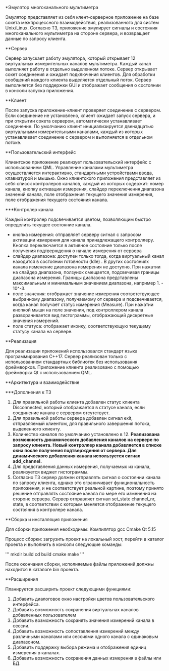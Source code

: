 *Эмулятор многоканального мультиметра

Эмулятор представляет из себя клент-серверное приложение на базе сокета межпроцессного взаимодействия, реализованного для систем Unix/Linux.
Согласно ТЗ, приложение эмулирует сигналы и состояния многоканального мультиметра на стороне сервера, и возвращает данные по запросу клиента.

**Сервер

Сервер запускает работу эмулятора, который открывает 12 виртуальных измерительных каналов мультиметра. Каждый канал выполняет работу в отдельно выделенном потоке. 
Сервер открывает сокет соединения и ожидает подключения клиентов. Для обработки сообщений каждого клиента выделяется отдельный поток.
Сервер выполняется без поддержки GUI  и отображает сообщения о состоянии в консоли запуска приложения. 

**Клиент

После запуска приложение-клиент проверяет соединение с сервером. Если соединение не установлено, клиент ожидает запуск сервера, и при открытии сокета сервером, автоматически устанавливает соединение. По умолчанию клиент инициализируется двенадцатью виртуальными измерительными каналами, каждый из которых устанавливает соединение с сервером и выполняется в отдельном потоке. 

**Пользовательский интерфейс

Клиентское приложение реализует пользовательский интерфейс с использованием QML. Управление каналами мультиметра осуществляется интерактивно, стандартными устройствами ввода, клавиатурой и мышью. Окно клиентского приложения представляет из себя список контролеров каналов, каждый из которых содержит: номер канала, кнопку активации измерения, слайдер переключения диапазона значений канала, поле отображения текущего значения измерения, поле отображения текущего состояния канала. 

***Контролер канала

Каждый контролер подсвечивается цветом, позволяющим быстро определить текущее состояние канала. 
- кнопка измерения: отправляет серверу сигнал с запросом активации измерения для канала принадлежащего контроллеру. Кнопка переключается в активное состояние только после получения подтверждения о начале измерения от сервера
- слайдер диапазона: доступен только тогда, когда виртуальный канал находится в состоянии готовности (Idle) . В других состояниях канала изменение диапазона измерения не доступно. При нажатии на слайдер диапазона, ползунок смещается, подсвечивая границы диапазона измерения. Границы диапазона представлены максимальным и минимальным значением диапазона, например 1. - 10^-3. 
- поле значения: отображает значение измерения соответствующее выбранному диапазону, получаемому от сервера и подсвечивается, когда канал получает статус измерения (Measure). При нажатии кнопкой мыши на поле значения, под контроллером канала разворачивается вид гистограммы, отображающий дискретные значения измерений. 
- поле статуса: отображает иконку, соответствующую текущему статусу канала на сервере. 

**Реализация 

Для реализации приложений использовался стандарт языка программирования С++17. Сервер реализован только с использованием стандартных библиотек без использования фреймворков.  Приложение клиента реализовано с помощью фреймворка Qt с использованием QML. 

**Архитектура и взаимодействие



***Дополнения к ТЗ

1. Для правильной работы клиента добавлен статус клиента Disconnected, который отображается в статусе канала, если соединение канала с сервером отсутствует.
2. Для правильной работы сервера добавлен сигнал exit, отправляемый клиентом, для правильного завершения потока, выделенного клиенту. 
3. Количество каналов по умолчанию установлено в 12. __Реализована возможность динамического добавления каналов на сервере по запросу клиента. Новый контроллер канала добавляется в списке окна после получения подтверждения от сервера. Для динамического добавления канала используется сигнал add_channel.__
4. Для представления данных измерения, получаемых из канала, реализуется виджет гистограммы.
5. Согласно ТЗ сервер должен отправлять сигнал о состоянии канала по запросу клиента, однако это ограничивает функциональность приложения, и не соответствует реальной картине, поэтому принято решение отправлять состояние канала по мере его изменения на стороне сервера. Сервер отправляет сигнал set_state channel_nr, state,  в соответствии с которым меняется отображение текущего состояния в контролере канала. 

**Сборка и инсталляция приложения

Для сборки приложения необходимы:
Компилятор gcc
Cmake
Qt 5.15

Процесс сборки:
загрузить проект на локальный хост, перейти в каталог проекта и выполнить в консоли следующие команды:

'''
mkdir build
cd build
cmake
make
'''

После окончания сборки, исполняемые файлы приложений должны находится в каталоге bin проекта.

**Расширения

Планируется расширить проект следующими функциями:

1. Добавить диалоговое окно настройки цветов пользовательского интерфейса. 
2. Добавить возможность сохранения виртуальнах каналов добавленных пользователем
3. Добавить возможность сохранять значения измерений канала в сессии. 
4. Добавить возможность сопоставления измерений между различными каналами или сессиями одного канала с одинаковым диапазоном. 
5. Добавить поддержку выбора режима и отображения единиц измерения в каналах.
6. Добавить возможность сохранения данных измерения в файлы или БД. 

